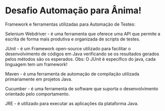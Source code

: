 # Desafio Automação para Ânima!

Framework e ferramentas utilizadas para Automação de Testes:

Selenium Webdriver - é uma ferramenta que oferece uma API que permite a escrita de forma mais produtiva e organizada de scripts de testes.

JUnit - é um Framework open-source utilizado para facilitar o desenvolvimento de códigos em Java verificando se os resultados gerados pelos métodos são os esperados. Obs: O JUnit é específico do java, cada linguagem tem um framework!

Maven - é uma ferramenta de automação de compilação utilizada primariamente em projetos Java.

Cucumber - é uma ferramenta de software que suporta o desenvolvimento orientado pelo comportamento.

JRE - é utilizado para executar as aplicações da plataforma Java.
